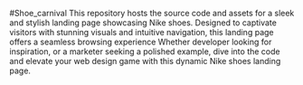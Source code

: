 #Shoe_carnival
This repository hosts the source code and assets for a sleek and stylish landing page showcasing Nike shoes.
Designed to captivate visitors with stunning visuals and intuitive navigation, this landing page offers a seamless browsing experience
Whether developer looking for inspiration, or a marketer seeking a polished example, dive into the code and elevate your web design game with this dynamic Nike shoes landing page.
